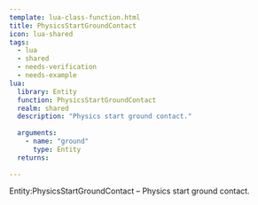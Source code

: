 ```yaml
---
template: lua-class-function.html
title: PhysicsStartGroundContact
icon: lua-shared
tags:
  - lua
  - shared
  - needs-verification
  - needs-example
lua:
  library: Entity
  function: PhysicsStartGroundContact
  realm: shared
  description: "Physics start ground contact."
  
  arguments:
    - name: "ground"
      type: Entity
  returns:
    
---
```


<div class="lua__search__keywords">
Entity:PhysicsStartGroundContact &#x2013; Physics start ground contact.
</div>
